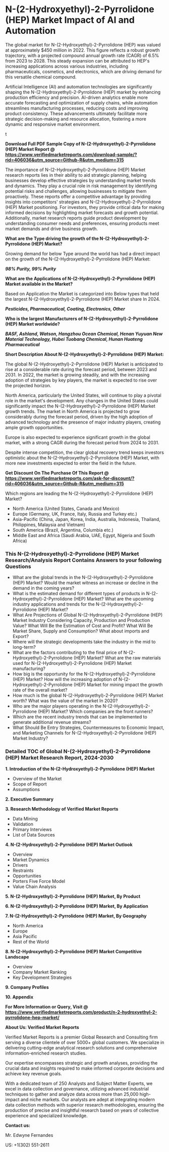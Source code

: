 <meta name="title" content="Global N-(2-Hydroxyethyl)-2-Pyrrolidone (HEP) Market Impact of AI and Automation"><meta name="description" content="The global market for N-(2-Hydroxyethyl)-2-Pyrrolidone (HEP) was valued at approximately $450 million in 2022. This figure reflects a robust growth trajectory, with a "><meta name="title" content="N-(2-Hydroxyethyl)-2-Pyrrolidone (HEP) Market Size, Share, Scope, Trends, Growth, Opportunities, Analysis, Forecast"><h1>N-(2-Hydroxyethyl)-2-Pyrrolidone (HEP) Market Impact of AI and Automation</h1><p>The global market for N-(2-Hydroxyethyl)-2-Pyrrolidone (HEP) was valued at approximately $450 million in 2022. This figure reflects a robust growth trajectory, with a projected compound annual growth rate (CAGR) of 6.5% from 2023 to 2028. This steady expansion can be attributed to HEP's increasing applications across various industries, including pharmaceuticals, cosmetics, and electronics, which are driving demand for this versatile chemical compound.</p><p>Artificial Intelligence (AI) and automation technologies are significantly shaping the N-(2-Hydroxyethyl)-2-Pyrrolidone (HEP) market by enhancing production efficiency and precision. AI-driven analytics enable more accurate forecasting and optimization of supply chains, while automation streamlines manufacturing processes, reducing costs and improving product consistency. These advancements ultimately facilitate more strategic decision-making and resource allocation, fostering a more dynamic and responsive market environment.</p>t</p><p id="" class=""><strong>Download Full PDF Sample Copy of N-(2-Hydroxyethyl)-2-Pyrrolidone (HEP) Market Report @ <a href="https://www.verifiedmarketreports.com/download-sample/?rid=406036&utm_source=Github-R&utm_medium=315" target="_blank">https://www.verifiedmarketreports.com/download-sample/?rid=406036&utm_source=Github-R&utm_medium=315</a></strong></p><p>The importance of&nbsp;N-(2-Hydroxyethyl)-2-Pyrrolidone (HEP) Market research reports lies in their ability to aid strategic planning, helping businesses develop effective strategies by understanding market trends and dynamics. They play a crucial role in risk management by identifying potential risks and challenges, allowing businesses to mitigate them proactively. These reports offer a competitive advantage by providing insights into competitors' strategies and N-(2-Hydroxyethyl)-2-Pyrrolidone (HEP) Market positioning. For investors, they provide critical data for making informed decisions by highlighting market forecasts and growth potential. Additionally, market research reports guide product development by understanding consumer needs and preferences, ensuring products meet market demands and drive business growth.</p><p><strong>What are the&nbsp;Type driving the growth of the N-(2-Hydroxyethyl)-2-Pyrrolidone (HEP) Market?</strong></p><p id="" class="">Growing demand for below Type around the world has had a direct impact on the growth of the N-(2-Hydroxyethyl)-2-Pyrrolidone (HEP) Market:</p><em><strong>98% Purity, 99% Purity</strong></em></p><strong>What are the&nbsp;Applications&nbsp;of N-(2-Hydroxyethyl)-2-Pyrrolidone (HEP) Market available in the Market?</strong></p><p id="" class="">Based on Application the Market is categorized into Below types that held the largest N-(2-Hydroxyethyl)-2-Pyrrolidone (HEP) Market share In 2024.</p><em><strong>Pesticides, Pharmaceutical, Coating, Electronics, Other</strong></em></p><strong>Who is the largest Manufacturers of N-(2-Hydroxyethyl)-2-Pyrrolidone (HEP) Market worldwide?</strong></p><p><em><strong>BASF, Ashland, Watson, Hangzhou Ocean Chemical, Henan Yuyuan New Material Technology, Hubei Tuobang Chemical, Hunan Huateng Pharmaceutical</strong></em></p><p id="" class=""><strong>Short Description About N-(2-Hydroxyethyl)-2-Pyrrolidone (HEP) Market:</strong></p><p>The global N-(2-Hydroxyethyl)-2-Pyrrolidone (HEP) Market is anticipated to rise at a considerable rate during the forecast period, between 2023 and 2031. In 2022, the market is growing steadily, and with the increasing adoption of strategies by key players, the market is expected to rise over the projected horizon.</p><p>North America, particularly the United States, will continue to play a pivotal role in the market's development. Any changes in the United States could significantly impact the N-(2-Hydroxyethyl)-2-Pyrrolidone (HEP) Market growth trends. The market in North America is projected to grow considerably during the forecast period, driven by the high adoption of advanced technology and the presence of major industry players, creating ample growth opportunities.</p><p>Europe is also expected to experience significant growth in the global market, with a strong CAGR during the forecast period from 2024 to 2031.</p><p>Despite intense competition, the clear global recovery trend keeps investors optimistic about the N-(2-Hydroxyethyl)-2-Pyrrolidone (HEP) Market, with more new investments expected to enter the field in the future.</p><p id="" class=""><strong>Get Discount On The Purchase Of This Report @ <a href="https://www.verifiedmarketreports.com/ask-for-discount/?rid=406036&utm_source=Github-R&utm_medium=315" target="_blank">https://www.verifiedmarketreports.com/ask-for-discount/?rid=406036&utm_source=Github-R&utm_medium=315</a></strong></p>Which regions are leading the N-(2-Hydroxyethyl)-2-Pyrrolidone (HEP) Market?</p><ul><li>North America (United States, Canada and Mexico)</li><li>Europe (Germany, UK, France, Italy, Russia and Turkey etc.)</li><li>Asia-Pacific (China, Japan, Korea, India, Australia, Indonesia, Thailand, Philippines, Malaysia and Vietnam)</li><li>South America (Brazil, Argentina, Columbia etc.)</li><li>Middle East and Africa (Saudi Arabia, UAE, Egypt, Nigeria and South Africa)</li></ul><h3 id="" class="">This N-(2-Hydroxyethyl)-2-Pyrrolidone (HEP) Market Research/Analysis Report Contains Answers to your following Questions</h3><ul><li>What are the global trends in the N-(2-Hydroxyethyl)-2-Pyrrolidone (HEP) Market? Would the market witness an increase or decline in the demand in the coming years?</li><li>What is the estimated demand for different types of products in N-(2-Hydroxyethyl)-2-Pyrrolidone (HEP) Market? What are the upcoming industry applications and trends for the N-(2-Hydroxyethyl)-2-Pyrrolidone (HEP) Market?</li><li>What Are Projections of Global N-(2-Hydroxyethyl)-2-Pyrrolidone (HEP) Market Industry Considering Capacity, Production and Production Value? What Will Be the Estimation of Cost and Profit? What Will Be Market Share, Supply and Consumption? What about imports and Export?</li><li>Where will the strategic developments take the industry in the mid to long-term?</li><li>What are the factors contributing to the final price of N-(2-Hydroxyethyl)-2-Pyrrolidone (HEP) Market? What are the raw materials used for N-(2-Hydroxyethyl)-2-Pyrrolidone (HEP) Market manufacturing?</li><li>How big is the opportunity for the N-(2-Hydroxyethyl)-2-Pyrrolidone (HEP) Market? How will the increasing adoption of N-(2-Hydroxyethyl)-2-Pyrrolidone (HEP) Market for mining impact the growth rate of the overall market?</li><li>How much is the global N-(2-Hydroxyethyl)-2-Pyrrolidone (HEP) Market worth? What was the value of the market In 2020?</li><li>Who are the major players operating in the N-(2-Hydroxyethyl)-2-Pyrrolidone (HEP) Market? Which companies are the front runners?</li><li>Which are the recent industry trends that can be implemented to generate additional revenue streams?</li><li>What Should Be Entry Strategies, Countermeasures to Economic Impact, and Marketing Channels for N-(2-Hydroxyethyl)-2-Pyrrolidone (HEP) Market Industry?</li></ul><h3 id="" class="">Detailed TOC of Global N-(2-Hydroxyethyl)-2-Pyrrolidone (HEP) Market Research Report, 2024-2030</h3><p id="" class=""><strong>1. Introduction of the N-(2-Hydroxyethyl)-2-Pyrrolidone (HEP) Market</strong></p><ul><li>Overview of the Market</li><li>Scope of Report</li><li>Assumptions</li></ul><p id="" class=""><strong>2. Executive Summary</strong></p><p id="" class=""><strong>3. Research Methodology of Verified Market Reports</strong></p><ul><li>Data Mining</li><li>Validation</li><li>Primary Interviews</li><li>List of Data Sources</li></ul><p id="" class=""><strong>4. N-(2-Hydroxyethyl)-2-Pyrrolidone (HEP) Market Outlook</strong></p><ul><li>Overview</li><li>Market Dynamics</li><li>Drivers</li><li>Restraints</li><li>Opportunities</li><li>Porters Five Force Model</li><li>Value Chain Analysis</li></ul><p id="" class=""><strong>5. N-(2-Hydroxyethyl)-2-Pyrrolidone (HEP) Market, By Product</strong></p><p id="" class=""><strong>6. N-(2-Hydroxyethyl)-2-Pyrrolidone (HEP) Market, By Application</strong></p><p id="" class=""><strong>7. N-(2-Hydroxyethyl)-2-Pyrrolidone (HEP) Market, By Geography</strong></p><ul><li>North America</li><li>Europe</li><li>Asia Pacific</li><li>Rest of the World</li></ul><p id="" class=""><strong>8. N-(2-Hydroxyethyl)-2-Pyrrolidone (HEP) Market Competitive Landscape</strong></p><ul><li>Overview</li><li>Company Market Ranking</li><li>Key Development Strategies</li></ul><p id="" class=""><strong>9. Company Profiles</strong></p><p id="" class=""><strong>10. Appendix</strong></p><p id="" class=""><strong>For More Information or Query, Visit @ <a href="https://www.verifiedmarketreports.com/product/n-2-hydroxyethyl-2-pyrrolidone-hep-market/" target="_blank">https://www.verifiedmarketreports.com/product/n-2-hydroxyethyl-2-pyrrolidone-hep-market/</a></strong></p><p id="" class=""><strong>About Us: Verified Market Reports</strong></p><p id="" class="">Verified Market Reports is a premier Global Research and Consulting firm serving a diverse clientele of over 5000+ global customers. We specialize in delivering cutting-edge analytical research solutions and comprehensive information-enriched research studies.</p><p id="" class="">Our expertise encompasses strategic and growth analyses, providing the crucial data and insights required to make informed corporate decisions and achieve key revenue goals.</p><p id="" class="">With a dedicated team of 250 Analysts and Subject Matter Experts, we excel in data collection and governance, utilizing advanced industrial techniques to gather and analyze data across more than 25,000 high-impact and niche markets. Our analysts are adept at integrating modern data collection methods with superior research methodologies, ensuring the production of precise and insightful research based on years of collective experience and specialized knowledge.</p><p id="" class=""><strong>Contact us:</strong></p><p id="" class="">Mr. Edwyne Fernandes</p><p id="" class="">US: +1(302) 551-2611</p>